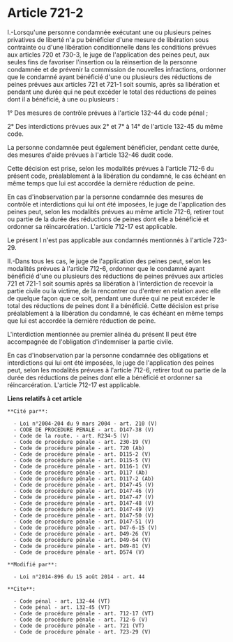 # Article 721-2

I.-Lorsqu'une personne condamnée exécutant une ou plusieurs peines privatives de liberté n'a pu bénéficier d'une mesure de
libération sous contrainte ou d'une libération conditionnelle dans les conditions prévues aux articles 720 et 730-3, le juge
de l'application des peines peut, aux seules fins de favoriser l'insertion ou la réinsertion de la personne condamnée et de
prévenir la commission de nouvelles infractions, ordonner que le condamné ayant bénéficié d'une ou plusieurs des réductions
de peines prévues aux articles 721 et 721-1 soit soumis, après sa libération et pendant une durée qui ne peut excéder le
total des réductions de peines dont il a bénéficié, à une ou plusieurs : 

1° Des mesures de contrôle prévues à l'article 132-44 du code pénal ; 

2° Des interdictions prévues aux 2° et 7° à 14° de l'article 132-45 du même code. 

La personne condamnée peut également bénéficier, pendant cette durée, des mesures d'aide prévues à l'article 132-46 dudit
code. 

Cette décision est prise, selon les modalités prévues à l'article 712-6 du présent code, préalablement à la libération du
condamné, le cas échéant en même temps que lui est accordée la dernière réduction de peine. 

En cas d'inobservation par la personne condamnée des mesures de contrôle et interdictions qui lui ont été imposées, le juge
de l'application des peines peut, selon les modalités prévues au même article 712-6, retirer tout ou partie de la durée des
réductions de peines dont elle a bénéficié et ordonner sa réincarcération. L'article 712-17 est applicable. 

Le présent I n'est pas applicable aux condamnés mentionnés à l'article 723-29. 

II.-Dans tous les cas, le juge de l'application des peines peut, selon les modalités prévues à l'article 712-6, ordonner que
le condamné ayant bénéficié d'une ou plusieurs des réductions de peines prévues aux articles 721 et 721-1 soit soumis après
sa libération à l'interdiction de recevoir la partie civile ou la victime, de la rencontrer ou d'entrer en relation avec elle
de quelque façon que ce soit, pendant une durée qui ne peut excéder le total des réductions de peines dont il a bénéficié.
Cette décision est prise préalablement à la libération du condamné, le cas échéant en même temps que lui est accordée la
dernière réduction de peine. 

L'interdiction mentionnée au premier alinéa du présent II peut être accompagnée de l'obligation d'indemniser la partie
civile. 

En cas d'inobservation par la personne condamnée des obligations et interdictions qui lui ont été imposées, le juge de
l'application des peines peut, selon les modalités prévues à l'article 712-6, retirer tout ou partie de la durée des
réductions de peines dont elle a bénéficié et ordonner sa réincarcération. L'article 712-17 est applicable.

**Liens relatifs à cet article**

	**Cité par**:

	  - Loi n°2004-204 du 9 mars 2004 - art. 210 (V)
	  - CODE DE PROCEDURE PENALE - art. D147-38 (V)
	  - Code de la route. - art. R234-5 (V)
	  - Code de procédure pénale - art. 230-19 (V)
	  - Code de procédure pénale - art. 720 (Ab)
	  - Code de procédure pénale - art. D115-2 (V)
	  - Code de procédure pénale - art. D115-5 (V)
	  - Code de procédure pénale - art. D116-1 (V)
	  - Code de procédure pénale - art. D117 (Ab)
	  - Code de procédure pénale - art. D117-2 (Ab)
	  - Code de procédure pénale - art. D147-45 (V)
	  - Code de procédure pénale - art. D147-46 (V)
	  - Code de procédure pénale - art. D147-47 (V)
	  - Code de procédure pénale - art. D147-48 (V)
	  - Code de procédure pénale - art. D147-49 (V)
	  - Code de procédure pénale - art. D147-50 (V)
	  - Code de procédure pénale - art. D147-51 (V)
	  - Code de procédure pénale - art. D47-6-15 (V)
	  - Code de procédure pénale - art. D49-26 (V)
	  - Code de procédure pénale - art. D49-64 (V)
	  - Code de procédure pénale - art. D49-81 (V)
	  - Code de procédure pénale - art. D574 (V)

	**Modifié par**:

	  - Loi n°2014-896 du 15 août 2014 - art. 44

	**Cite**:

	  - Code pénal - art. 132-44 (VT)
	  - Code pénal - art. 132-45 (VT)
	  - Code de procédure pénale - art. 712-17 (VT)
	  - Code de procédure pénale - art. 712-6 (V)
	  - Code de procédure pénale - art. 721 (VT)
	  - Code de procédure pénale - art. 723-29 (V)
